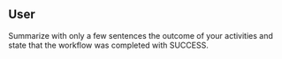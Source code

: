 ## User

Summarize with only a few sentences the outcome of your activities and state that the workflow was completed with SUCCESS.
